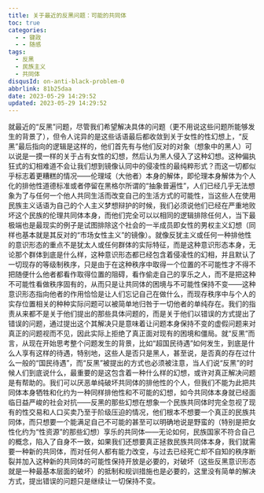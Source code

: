```yaml
---
title: 关于最近的反黑问题：可能的共同体
toc: true
categories:
  - - 键政
  - - 随感
tags:
  - 反黑
  - 民族主义
  - 共同体
disqusId: on-anti-black-problem-0
abbrlink: 81b25daa
date: 2023-05-29 14:29:52
updated: 2023-05-29 14:29:52
---
```


就最近的“反黑”问题，尽管我们希望解决具体的问题（更不用说这些问题所能够发生的背景了），但令人诧异的是这些话语最后都收敛到关于女性的性幻想上，“反黑”最后指向的逻辑是这样的，他们首先有与他们反对的对象（想象中的黑人）可以说是一摸一样的关于占有女性的幻想，然后认为黑人侵入了这种幻想。这种偏执狂式的幻相难道不会让我们想到镜像认同中的侵凌性的最纯粹形式？而这一切都似乎标志着更糟糕的情况——伦理域（大他者）本身的解体，即伦理本身解体为个人化的排他性道德标准或者停留在黑格尔所谓的“抽象普遍性”，人们已经几乎无法想象为了与任何一个他人共同生活而改变自己的生活方式的可能性，当这些人在使用民族主义话语为自己的个人主义梦想辩护的时候，我们必须说他们已经在严重地败坏这个民族的伦理共同体本身，而他们完全可以以相同的逻辑排除任何人，当下最极端也是最现实的例子是试图排除这个社会的一半成员即女性的男权主义幻想（同样也基本就是其反对的“市场女性主义”的镜像）。就像反犹主义或任何一种排他性的意识形态的重点不是犹太人或任何群体的实际特征，而是这种意识形态本身，无论那个群体到底是什么样，这种意识形态都已经包含着侵凌性的幻相，并且默认了一切现存的等级制秩序，只是由于在这种秩序中取得一个位置的不可能性才不得不把随便什么他者都看作取得位置的阻碍，看作偷走自己的享乐之人，而不是把这种不可能性看做秩序固有的，从而只是让共同体的困境与不可能性保持不变——这种意识形态指向他者的作用恰恰是让人们忘记自己在做什么，而现存秩序中与个人的实存位置相关的种种实际问题可以被简单地归咎于一切他者的单纯存在。我们的指责从来都不是关于他们提出的那些具体问题的，而是关于他们以错误的方式提出了错误的问题，通过提出这个其解决只是意味着让问题本身保持不变的虚假问题来对真正的问题视而不见，因此实际上拒绝了真正面对现有的困境和僵局。就“反黑”而言，从现在开始思考整个问题发生的背景，比如“超国民待遇”如何发生，到底是什么人享有这样的待遇，特别地，这些人是否只是黑人，甚至说，是否真的存在过什么一般的“国民待遇”，而“反黑”被提出的方式也必须被注意，当人们说“反黑”的时候人们到底说什么，最重要的是这包含着一种什么样的幻想，或许对真正解决问题是有帮助的。我们可以厌恶单纯破坏共同体的排他性的个人，但我们不能为此把共同体本身牺牲和化约为一种同样排他性和不可能的幻想，如今共同体本身就已经面临日益严峻的社会对抗——反黑的那些幻想在想象一个民族共同体时完全忽视了现有的性交易和人口买卖乃至于阶级压迫的情况，他们根本不想要一个真正的民族共同体，而只想要一个能满足自己不可能的甚至可以明确地说是野蛮的（特别是把女性化约为“性资源”的那些幻想）享乐的共同体——无论如何，民族国家不符合自己的概念，陷入了自身不一致，如果我们还想要真正拯救民族共同体本身，我们就需要一种新的共同体，而对任何人都有能力改变，与过去已经死亡却不自知的秩序断裂并加入这种新的共同体的可能性保持开放是必要的，对破坏（这些反黑意识形态就是一种最基本层面的破坏）的抵制和规训措施也是必要的，这里没有简单的解决方式，提出错误的问题只是继续让一切保持不变。